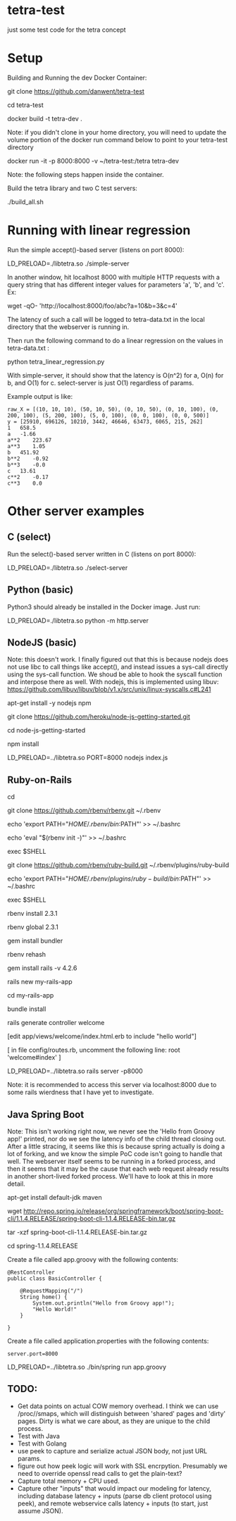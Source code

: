 # tetra-test
just some test code for the tetra concept

# Setup

Building and Running the dev Docker Container: 

git clone https://github.com/danwent/tetra-test 

cd tetra-test

docker build -t tetra-dev .

Note: if you didn't clone in your home directory, you will need to update
the volume portion of the docker run command below to point to your tetra-test
directory

docker run -it -p 8000:8000 -v ~/tetra-test:/tetra tetra-dev

Note: the following steps happen inside the container.

Build the tetra library and two C test servers: 

./build_all.sh

# Running with linear regression 

Run the simple accept()-based server (listens on port 8000): 

LD_PRELOAD=./libtetra.so ./simple-server

In another window, hit localhost 8000 with multiple HTTP requests 
with a query string that has different integer values for parameters 
'a', 'b', and 'c'.  Ex: 

wget -qO- 'http://localhost:8000/foo/abc?a=10&b=3&c=4'

The latency of such a call will be logged to tetra-data.txt in the local
directory that the webserver is running in. 

Then run the following command to do a linear regression on the values
in tetra-data.txt :   

python tetra_linear_regression.py 

With simple-server, it should show that the latency 
is O(n^2) for a, O(n) for b, and O(1) for c.  select-server is just O(1) 
regardless of params.   

Example output is like: 

```
raw_X = [(10, 10, 10), (50, 10, 50), (0, 10, 50), (0, 10, 100), (0, 200, 100), (5, 200, 100), (5, 0, 100), (0, 0, 100), (0, 0, 500)]
y = [25910, 696126, 10210, 3442, 46646, 63473, 6065, 215, 262]
1   658.5
a   -1.66
a**2    223.67
a**3    1.05
b   451.92
b**2    -0.92
b**3    -0.0
c   13.61
c**2    -0.17
c**3    0.0
```

# Other server examples

## C  (select) 

Run the select()-based server written in C (listens on port 8000): 

LD_PRELOAD=./libtetra.so ./select-server

## Python (basic) 

Python3 should already be installed in the Docker image.  Just run: 

LD_PRELOAD=./libtetra.so python -m http.server 

## NodeJS (basic) 

Note: this doesn't work.  I finally figured out that this is because 
nodejs does not use libc to call things like accept(), and instead issues
a sys-call directly using the sys-call function.  We shoud be able to 
hook the syscall function and interpose there as well.  With nodejs, this is
implemented using libuv:  https://github.com/libuv/libuv/blob/v1.x/src/unix/linux-syscalls.c#L241


apt-get install -y nodejs npm 

git clone https://github.com/heroku/node-js-getting-started.git

cd node-js-getting-started

npm install

LD_PRELOAD=../libtetra.so PORT=8000 nodejs index.js 

## Ruby-on-Rails 

cd

git clone https://github.com/rbenv/rbenv.git ~/.rbenv

echo 'export PATH="$HOME/.rbenv/bin:$PATH"' >> ~/.bashrc

echo 'eval "$(rbenv init -)"' >> ~/.bashrc

exec $SHELL

git clone https://github.com/rbenv/ruby-build.git ~/.rbenv/plugins/ruby-build

echo 'export PATH="$HOME/.rbenv/plugins/ruby-build/bin:$PATH"' >> ~/.bashrc

exec $SHELL

rbenv install 2.3.1

rbenv global 2.3.1

gem install bundler

rbenv rehash

gem install rails -v 4.2.6

rails new my-rails-app

cd my-rails-app

bundle install

rails generate controller welcome

[edit app/views/welcome/index.html.erb to include "hello world"]

[ in file config/routes.rb, uncomment the following line:   root 'welcome#index' ] 

LD_PRELOAD=../libtetra.so rails server -p8000

Note: it is recommended to access this server via localhost:8000 due to some
rails wierdness that I have yet to investigate. 

## Java Spring Boot


Note:  This isn't working right now, we never see the 'Hello from Groovy app!'
printed, nor do we see the latency info of the child thread closing out.  
After a little stracing, it seems like this is because spring actually is doing a lot
of forking, and we know the simple PoC code isn't going to handle that well.  The 
webserver itself seems to be running in a forked process, and then it seems that it may
be the cause that each web request already results in another short-lived forked process. 
We'll have to look at this in more detail.  

apt-get install default-jdk maven

wget http://repo.spring.io/release/org/springframework/boot/spring-boot-cli/1.1.4.RELEASE/spring-boot-cli-1.1.4.RELEASE-bin.tar.gz

tar -xzf spring-boot-cli-1.1.4.RELEASE-bin.tar.gz 

cd spring-1.1.4.RELEASE

Create a file called app.groovy with the following contents: 

```
@RestController
public class BasicController {

    @RequestMapping("/")
    String home() {
        System.out.println("Hello from Groovy app!");
        "Hello World!"
    }

}
```

Create a file called application.properties with the following contents: 

```
server.port=8000
```

LD_PRELOAD=../libtetra.so ./bin/spring run app.groovy

## TODO: 
- Get data points on actual COW memory overhead.  I think we can use 
/proc/<pid>/smaps, which will distinguish between 'shared' pages and
'dirty' pages.  Dirty is what we care about, as they are unique to the 
child process. 
- Test with Java
- Test with Golang
- use peek to capture and serialize actual JSON body, not just URL params. 
- figure out how peek logic will work with SSL encrpytion.  Presumably we
need to override openssl read calls to get the plain-text? 
- Capture total memory + CPU used. 
- Capture other "inputs" that would impact our modeling for latency, including
database latency + inputs (parse db client protocol using peek), and remote
webservice calls latency + inputs (to start, just assume JSON). 


